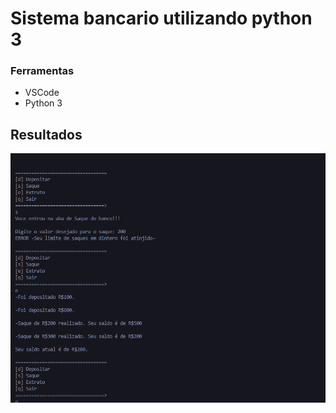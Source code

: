 # Sistema bancario utilizando python 3

### Ferramentas

- VSCode
- Python 3

## Resultados
![Alt text](./ejemplo.png "Optional title")